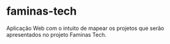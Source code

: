 # faminas-tech
Aplicação Web com o intuito de mapear os projetos que serão apresentados no projeto Faminas Tech.
